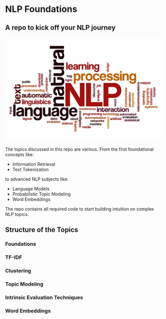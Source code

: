 # NLP Foundations 
## A repo to kick off your NLP journey

![image](images/NLP-image-scaled.jpg)

The topics discussed in this repo are various. From the first foundational concepts like:
- Information Retrieval
- Text Tokenization

to advanced NLP subjects like:
- Language Models
- Probabilistic Topic Modeling
- Word Embeddings

The repo contains all required code to start building intuition on complex NLP topics. 

## Structure of the Topics

### Foundations
### TF-IDF
### Clustering
### Topic Modeling
### Intrinsic Evaluation Techniques
### Word Embeddings



